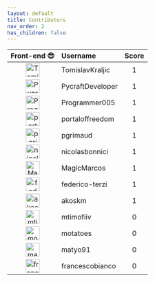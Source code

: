 ```yaml
---
layout: default
title: Contributors
nav_order: 2
has_children: false
---
```


| Front-end 😎 | Username | Score |
|:------------:|:---------|:-----:|
| <img src='https://github.com/TomislavKraljic.png' width='32' height='32' alt='TomislavKraljic' />| TomislavKraljic | 1 |
| <img src='https://github.com/PycraftDeveloper.png' width='32' height='32' alt='PycraftDeveloper' />| PycraftDeveloper | 1 |
| <img src='https://github.com/Programmer005.png' width='32' height='32' alt='Programmer005' />| Programmer005 | 1 |
| <img src='https://github.com/portaloffreedom.png' width='32' height='32' alt='portaloffreedom' />| portaloffreedom | 1 |
| <img src='https://github.com/pgrimaud.png' width='32' height='32' alt='pgrimaud' />| pgrimaud | 1 |
| <img src='https://github.com/nicolasbonnici.png' width='32' height='32' alt='nicolasbonnici' />| nicolasbonnici | 1 |
| <img src='https://github.com/MagicMarcos.png' width='32' height='32' alt='MagicMarcos' />| MagicMarcos | 1 |
| <img src='https://github.com/federico-terzi.png' width='32' height='32' alt='federico-terzi' />| federico-terzi | 1 |
| <img src='https://github.com/akoskm.png' width='32' height='32' alt='akoskm' />| akoskm | 1 |
| <img src='https://github.com/mtimofiiv.png' width='32' height='32' alt='mtimofiiv' />| mtimofiiv | 0 |
| <img src='https://github.com/motatoes.png' width='32' height='32' alt='motatoes' />| motatoes | 0 |
| <img src='https://github.com/matyo91.png' width='32' height='32' alt='matyo91' />| matyo91 | 0 |
| <img src='https://github.com/francescobianco.png' width='32' height='32' alt='francescobianco' />| francescobianco | 0 |
